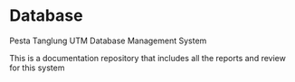 # Database
Pesta Tanglung UTM Database Management System

This is a documentation repository that includes all the reports and review for this system
